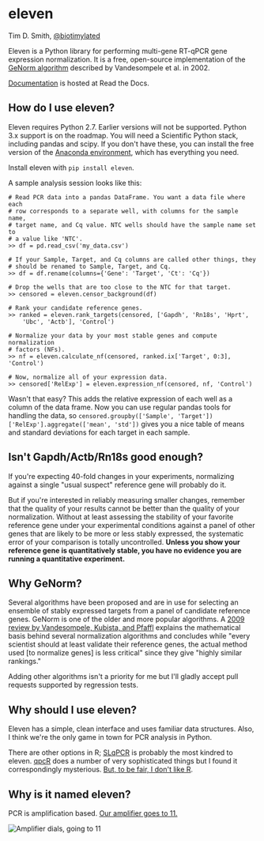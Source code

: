 # eleven
Tim D. Smith, [@biotimylated](https://twitter.com/biotimylated)

Eleven is a Python library for performing multi-gene RT-qPCR gene expression normalization. It is a free, open-source implementation of the [GeNorm algorithm](http://dx.doi.org/10.1186/gb-2002-3-7-research0034) described by Vandesompele et al. in 2002.

[Documentation](http://eleven.readthedocs.org) is hosted at Read the Docs.

## How do I use eleven?

Eleven requires Python 2.7. Earlier versions will not be supported. Python 3.x support is on the roadmap. You will need a Scientific Python stack, including pandas and scipy. If you don't have these, you can install the free version of the [Anaconda environment](https://store.continuum.io/cshop/anaconda/), which has everything you need.

Install eleven with `pip install eleven`.

A sample analysis session looks like this:

    # Read PCR data into a pandas DataFrame. You want a data file where each
    # row corresponds to a separate well, with columns for the sample name,
    # target name, and Cq value. NTC wells should have the sample name set to
    # a value like 'NTC'.
    >> df = pd.read_csv('my_data.csv')

    # If your Sample, Target, and Cq columns are called other things, they
    # should be renamed to Sample, Target, and Cq.
    >> df = df.rename(columns={'Gene': 'Target', 'Ct': 'Cq'})

    # Drop the wells that are too close to the NTC for that target.
    >> censored = eleven.censor_background(df)

    # Rank your candidate reference genes.
    >> ranked = eleven.rank_targets(censored, ['Gapdh', 'Rn18s', 'Hprt',
        'Ubc', 'Actb'], 'Control')

    # Normalize your data by your most stable genes and compute normalization
    # factors (NFs).
    >> nf = eleven.calculate_nf(censored, ranked.ix['Target', 0:3], 'Control')

    # Now, normalize all of your expression data.
    >> censored['RelExp'] = eleven.expression_nf(censored, nf, 'Control')

Wasn't that easy? This adds the relative expression of each well as a column of the data frame. Now you can use regular pandas tools for handling the data, so `censored.groupby(['Sample', 'Target'])['RelExp'].aggregate(['mean', 'std'])` gives you a nice table of means and standard deviations for each target in each sample.

## Isn't Gapdh/Actb/Rn18s good enough?

If you're expecting 40-fold changes in your experiments, normalizing against a single "usual suspect" reference gene will probably do it.

But if you're interested in reliably measuring smaller changes, remember that the quality of your results cannot be better than the quality of your normalization. Without at least assessing the stability of your favorite reference gene under your experimental conditions against a panel of other genes that are likely to be more or less stably expressed, the systematic error of your comparison is totally uncontrolled. __Unless you show your reference gene is quantitatively stable, you have no evidence you are running a quantitative experiment.__

## Why GeNorm?

Several algorithms have been proposed and are in use for selecting an ensemble of stably expressed targets from a panel of candidate reference genes. GeNorm is one of the older and more popular algorithms. A [2009 review by Vandesompele, Kubista, and Pfaffl](http://www.gene-quantification.de/Vandesompele-Kubista-Pfaffl-real-time-PCR-chapter-4.pdf) explains the mathematical basis behind several normalization algorithms and concludes while "every scientist should at least validate their reference genes, the actual method used \[to normalize genes\] is less critical" since they give "highly similar rankings."

Adding other algorithms isn't a priority for me but I'll gladly accept pull requests supported by regression tests.

## Why should I use eleven?

Eleven has a simple, clean interface and uses familiar data structures. Also, I think we're the only game in town for PCR analysis in Python.

There are other options in R; [SLqPCR](http://www.bioconductor.org/packages/devel/bioc/html/SLqPCR.html) is probably the most kindred to eleven. [qpcR](http://www.dr-spiess.de/qpcR.html) does a number of very sophisticated things but I found it correspondingly mysterious. [But, to be fair, I don't like R](http://tim-smith.us/arrgh/).

## Why is it named eleven?

PCR is amplification based. [Our amplifier goes to 11.](https://en.wikipedia.org/wiki/Up_to_eleven)

![Amplifier dials, going to 11](https://raw.github.com/tdsmith/eleven/master/docs/_static/eleven.jpg)

